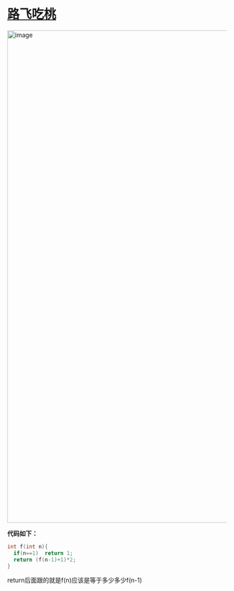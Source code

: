 # [路飞吃桃](https://oj.haizeix.com/problem/184)

<img width="1129" alt="image" src="https://github.com/jack4546/-/assets/160088391/2337a883-bb10-4ac8-b75a-e834e3788ef9">

**代码如下：**
```C
int f(int n){
  if(n==1)  return 1;
  return (f(n-1)+1)*2;
}
```

return后面跟的就是f(n)应该是等于多少多少f(n-1)
